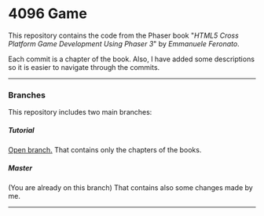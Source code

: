 # 4096 Game
This repository contains the code from the Phaser book "_HTML5 Cross Platform Game Development Using Phaser 3_" by _Emmanuele Feronato_.

Each commit is a chapter of the book. Also, I have added some descriptions so it is easier to navigate through the commits.

---
### Branches
This repository includes two main branches:

##### Tutorial
[Open branch.](https://github.com/RARM/PhaserBook-by-Emanuele-Feronato/tree/tutorial) That contains only the chapters of the books.

##### Master
(You are already on this branch) That contains also some changes made by me.

---
